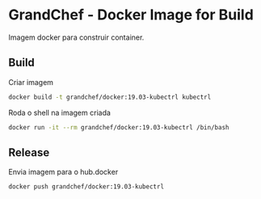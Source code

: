 # GrandChef - Docker Image for Build
Imagem docker para construir container.

## Build

Criar imagem
```sh
docker build -t grandchef/docker:19.03-kubectrl kubectrl
```

Roda o shell na imagem criada
```sh
docker run -it --rm grandchef/docker:19.03-kubectrl /bin/bash
```

## Release

Envia imagem para o hub.docker
```sh
docker push grandchef/docker:19.03-kubectrl
```
